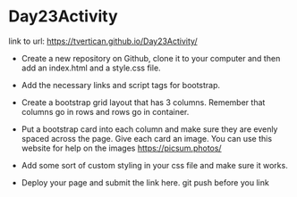 # Day23Activity

link to url: https://tvertican.github.io/Day23Activity/

- Create a new repository on Github, clone it to your computer and then add an index.html and a style.css file. 
- Add the necessary links and script tags for bootstrap. 
- Create a bootstrap grid layout that has 3 columns. Remember that columns go in rows and rows go in container.
- Put a bootstrap card into each column and make sure they are evenly spaced across the page. Give each card an image. You can use this website for help on the images https://picsum.photos/

- Add some sort of custom styling in your css file and make sure it works.
- Deploy your page and submit the link here.
git push before you link
